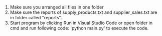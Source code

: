 1. Make sure you arranged all files in one folder
2. Make sure the reports of supply_products.txt and supplier_sales.txt are in folder called "reports".
3. Start program by clicking Run in Visual Studio Code or open folder in cmd and run following code: 'python main.py' to execute the code.
